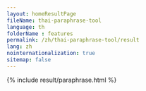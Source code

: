 ```yaml
---
layout: homeResultPage
fileName: thai-paraphrase-tool
language: th
folderName : features
permalink: /zh/thai-paraphrase-tool/result
lang: zh
nointernationalization: true
sitemap: false
---
```

{% include result/paraphrase.html %}

<script src="/js/result/paraprashing.js" data-foldername="{{page.folderName}}" data-lang="{{page.lang}}"></script>